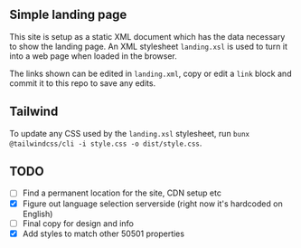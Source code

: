 ## Simple landing page

This site is setup as a static XML document which has the data
necessary to show the landing page. An XML stylesheet `landing.xsl` is used to turn
it into a web page when loaded in the browser.

The links shown can be edited in `landing.xml`, copy or edit a `link`
block and commit it to this repo to save any edits.

## Tailwind
To update any CSS used by the `landing.xsl` stylesheet, run `bunx @tailwindcss/cli -i style.css -o dist/style.css`.

## TODO

- [ ] Find a permanent location for the site, CDN setup etc
- [x] Figure out language selection serverside (right now it's hardcoded on English)
- [ ] Final copy for design and info
- [x] Add styles to match other 50501 properties
